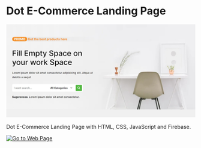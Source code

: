# Dot E-Commerce Landing Page

<img src="https://github.com/yh9alek/miscellaneous/blob/main/src/Dot/imgs/dot-banner.jpg?raw=true">

<p>Dot E-Commerce Landing Page with HTML, CSS, JavaScript and Firebase.</p>

<a href="https://dot-landing-page.netlify.app">![Go to Web Page](https://img.shields.io/badge/Go%20to%20Page-F78E25?style=for-the-badge&logo=proton%20drive&logoColor=white)</a>

